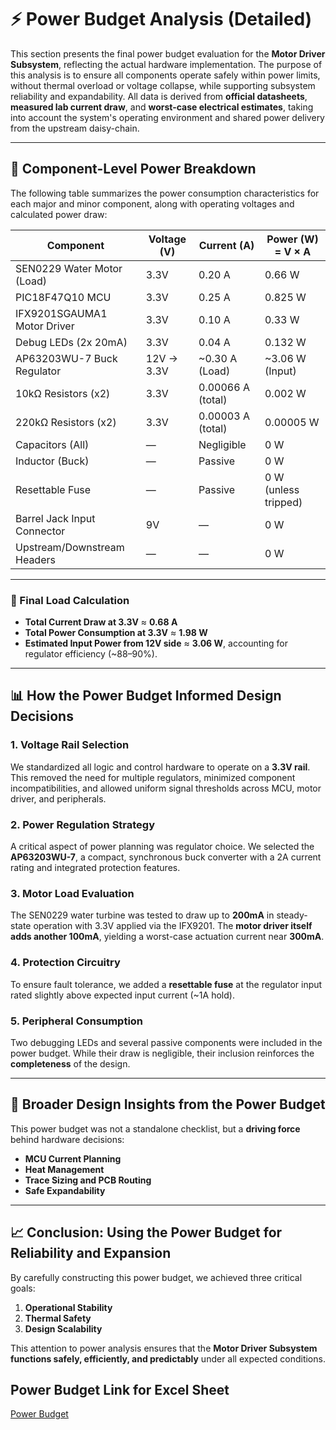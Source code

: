 

# ⚡ Power Budget Analysis (Detailed)

This section presents the final power budget evaluation for the **Motor Driver Subsystem**, reflecting the actual hardware implementation. The purpose of this analysis is to ensure all components operate safely within power limits, without thermal overload or voltage collapse, while supporting subsystem reliability and expandability. All data is derived from **official datasheets**, **measured lab current draw**, and **worst-case electrical estimates**, taking into account the system's operating environment and shared power delivery from the upstream daisy-chain.

---

## 🔋 Component-Level Power Breakdown

The following table summarizes the power consumption characteristics for each major and minor component, along with operating voltages and calculated power draw:

| **Component**                    | **Voltage (V)** | **Current (A)**    | **Power (W)** = V × A   |
|----------------------------------|------------------|---------------------|--------------------------|
| SEN0229 Water Motor (Load)       | 3.3V             | 0.20 A              | 0.66 W                   |
| PIC18F47Q10 MCU                  | 3.3V             | 0.25 A              | 0.825 W                  |
| IFX9201SGAUMA1 Motor Driver      | 3.3V             | 0.10 A              | 0.33 W                   |
| Debug LEDs (2x 20mA)             | 3.3V             | 0.04 A              | 0.132 W                  |
| AP63203WU-7 Buck Regulator       | 12V → 3.3V       | ~0.30 A (Load)      | ~3.06 W (Input)          |
| 10kΩ Resistors (x2)              | 3.3V             | 0.00066 A (total)   | 0.002 W                  |
| 220kΩ Resistors (x2)             | 3.3V             | 0.00003 A (total)   | 0.00005 W                |
| Capacitors (All)                 | —                | Negligible          | 0 W                      |
| Inductor (Buck)                  | —                | Passive             | 0 W                      |
| Resettable Fuse                  | —                | Passive             | 0 W (unless tripped)     |
| Barrel Jack Input Connector      | 9V               | —                   | 0 W                      |
| Upstream/Downstream Headers      | —                | —                   | 0 W                      |

---

### 🔢 Final Load Calculation

- **Total Current Draw at 3.3V** ≈ **0.68 A**
- **Total Power Consumption at 3.3V** ≈ **1.98 W**
- **Estimated Input Power from 12V side** ≈ **3.06 W**, accounting for regulator efficiency (~88–90%).

---

## 📊 How the Power Budget Informed Design Decisions

### 1. **Voltage Rail Selection**
We standardized all logic and control hardware to operate on a **3.3V rail**. This removed the need for multiple regulators, minimized component incompatibilities, and allowed uniform signal thresholds across MCU, motor driver, and peripherals.

### 2. **Power Regulation Strategy**
A critical aspect of power planning was regulator choice. We selected the **AP63203WU-7**, a compact, synchronous buck converter with a 2A current rating and integrated protection features.

### 3. **Motor Load Evaluation**
The SEN0229 water turbine was tested to draw up to **200mA** in steady-state operation with 3.3V applied via the IFX9201. The **motor driver itself adds another 100mA**, yielding a worst-case actuation current near **300mA**.

### 4. **Protection Circuitry**
To ensure fault tolerance, we added a **resettable fuse** at the regulator input rated slightly above expected input current (~1A hold).

### 5. **Peripheral Consumption**
Two debugging LEDs and several passive components were included in the power budget. While their draw is negligible, their inclusion reinforces the **completeness** of the design.

---

## 🧰 Broader Design Insights from the Power Budget

This power budget was not a standalone checklist, but a **driving force** behind hardware decisions:

- **MCU Current Planning**
- **Heat Management**
- **Trace Sizing and PCB Routing**
- **Safe Expandability**

---

## 📈 Conclusion: Using the Power Budget for Reliability and Expansion

By carefully constructing this power budget, we achieved three critical goals:

1. **Operational Stability**
2. **Thermal Safety**
3. **Design Scalability**

This attention to power analysis ensures that the **Motor Driver Subsystem functions safely, efficiently, and predictably** under all expected conditions.

## Power Budget Link for Excel Sheet

[Power Budget ](https://docs.google.com/spreadsheets/d/156U78wOTZNQjrQSCz7AoKw_OFbUZ7FwH/edit?usp=sharing&ouid=107614409505094169035&rtpof=true&sd=true)



